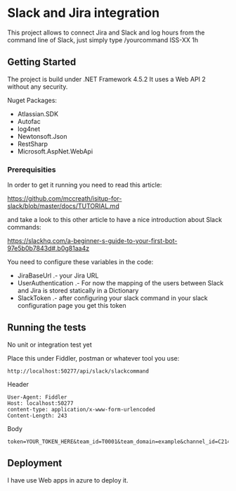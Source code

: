# Slack and Jira integration

This project allows to connect Jira and Slack and log hours from the command line of Slack, just simply type /yourcommand ISS-XX 1h

## Getting Started

The project is build under .NET Framework 4.5.2
It uses a Web API 2 without any security.

Nuget Packages:

* Atlassian.SDK
* Autofac
* log4net
* Newtonsoft.Json
* RestSharp
* Microsoft.AspNet.WebApi

### Prerequisities

In order to get it running you need to read this article:

https://github.com/mccreath/isitup-for-slack/blob/master/docs/TUTORIAL.md

and take a look to this other article to have a nice introduction about Slack commands:

https://slackhq.com/a-beginner-s-guide-to-your-first-bot-97e5b0b7843d#.b0g81aa4z

You need to configure these variables in the code:

* JiraBaseUrl .- your Jira URL
* UserAuthentication .- For now the mapping of the users between Slack and Jira is stored statically in a Dictionary
* SlackToken .- after configuring your slack command in your slack configuration page you get this token

## Running the tests

No unit or integration test yet

Place this under Fiddler, postman or whatever tool you use:

```
http://localhost:50277/api/slack/slackcommand
```

Header
```
User-Agent: Fiddler
Host: localhost:50277
content-type: application/x-www-form-urlencoded
Content-Length: 243
```
Body
```
token=YOUR_TOKEN_HERE&team_id=T0001&team_domain=example&channel_id=C2147483705&channel_name=test&user_id=U2147483697&user_name=Steve&command=/weather&text=94070&response_url=https://hooks.slack.com/commands/1234/5678
```

## Deployment

I have use Web apps in azure to deploy it.
